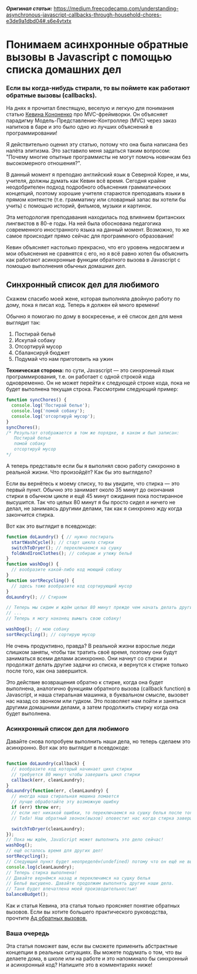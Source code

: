 ***Оригинал статьи:*** https://medium.freecodecamp.com/understanding-asynchronous-javascript-callbacks-through-household-chores-e3de9a1dbd04#.s6e4vtxtx

# Понимаем асинхронные обратные вызовы в Javascript с помощью списка домашних дел

### Если вы когда-нибудь стирали, то вы поймете как работают обратные вызовы (callbacks).

На днях я прочитал блестящую, веселую и легкую для понимания статью [Кевина Кононенко](https://medium.com/@kevink) про MVC-фреймворки. Он объясняет парадигму Модель-Представление-Контроллер (MVC) через заказ напитков в баре и это было одно из лучших объяснений в программировании!

Я действительно оценил эту статью, потому что она была написана без налёта элитизма. Это заставило меня задаться таким вопросом: "Почему многие опытные программисты не могут помочь новичкам без высокомерного отношения?".

В данный момент я преподаю английский язык в Северной Корее, и мы, учителя, должны думать как Кевин всё время. Сегодня крайне неодобрителен подход подробного объяснения грамматических концепций, поэтому хорошие учителя стараются преподавать языки в прямом контексте (т.е. грамматику или словарный запас вы хотели бы учить) с помощью историй, фильмов, музыки и картинок.

Эта методология преподавания находилась под влиянием британских лингвистов в 80-е годы. На ней была обоснована педагогика современного иностранного языка на данный момент. Возможно, то же самое происходит прямо сейчас для программного образования!

Кевин объясняет настолько прекрасно, что его уровень недосягаем и мои объяснения не сравнятся с его, но я всё равно хотел бы объяснить как работают асинхронные функции обратного вызова в Javascript с помощью выполнения обычных домашних дел.

## Синхронный список дел для любимого

Скажем спасибо моей жене, которая выполняла двойную работу по дому, пока я писал код. Теперь я должен ей много времени!

Обычно я помогаю по дому в воскресенье, и её список дел для меня выглядит так:

1. Постирай бельё
2. Искупай собаку
3. Отсортируй мусор
4. Сбалансируй бюджет
5. Подумай что нам приготовить на ужин

**Техническая сторона:** по сути, Javascript — это синхронный язык программирования, т.е. он работает с одной строкой кода одновременно. Он не может перейти к следующей строке кода, пока не будет выполнена текущая строка. Рассмотрим следующий пример:

```Javascript
function syncChores() {
  console.log('Постирай белье');
  console.log('помой собаку');
  console.log('отсортируй мусор');
}
syncChores();
/* Результат отображается в том же порядке, в каком и был записан:
   Постирай белье
   помой собаку
   отсортируй мусор
*/

```

А теперь представьте если бы я выполнял свою работу синхронно в реальной жизни. Что произойдёт? Как бы это выглядело?

Если вы вернётесь к моему списку, то вы увидите, что стирка — это первый пункт. Обычно это занимает около 35 минут до окончания стирки в обычном цикле и ещё 45 минут ожидания пока постиранное высушится. Так что целых 80 минут я бы просто сидел и ничего не делал, не занимаясь другими делами, так как я синхронно жду когда закончится стирка.

Вот как это выглядит в псевдокоде:

```Javascript
function doLaundry() { // нужно постирать
  startWashCycle(); // старт цикла стирки
  switchToDryer(); // переключаемся на сушку
  foldAndIronClothes(); // собираю и утюжу бельё
}
function washDog() {
  // вообразите какой-либо код моющий собаку
}
function sortRecycling() {
  // здесь тоже вообразите код сортирующий мусор
}
doLaundry(); // Стираем

// Теперь мы сидим и ждём целых 80 минут прежде чем начать делать другие функции
// ...
// Теперь я могу наконец вымыть свою собаку!

washDog(); // мою собаку
sortRecycling(); // сортирую мусор

```

Не очень продуктивно, правда? В реальной жизни взрослые люди слишком заняты, чтобы так тратить своё время, поэтому они будут заниматься всеми делами асинхронно. Они начнут со стирки и продолжат делать другие задачи из списка, и вернутся к стирке только после того, как она завершится.

Это действие возвращения обратно к стирке, когда она будет выполнена, аналогично функциям обратного вызова (callback function) в Javascript, и наша стиральная машинка, в буквальном смысле, вызовет нас назад со звонком или гудком. Это позволяет нам пойти и заняться другими домашними делами, а затем продолжить стирку когда она будет выполнена.

###  Асинхронный список дел для любимого

Давайте снова попробуем выполнить наши дела, но теперь сделаем это асинхронно. Вот как это выглядит в псевдокоде:

```Javascript

function doLaundry(callback) {
  // вообразите код который начинает цикл стирки
  // требуется 80 минут чтобы завершить цикл стирки
  callback(err, cleanLaundry);
}
doLaundry(function(err, cleanLaundry) {
  // иногда наша стиральная машина ломается
  // лучше обработайте эту возможную ошибку
  if (err) throw err;
  // если нет никакой ошибки, то переключаемся на сушку белья после того, как постиралось бельё
  // Tada! Наш обратный звонок(вызов) оповестит нас когда стирка завершится!

  switchToDryer(cleanLaundry);
});
// Пока мы ждём, JavaScript может выполнить это дело сейчас!
washDog();
// ещё осталось время для других дел!
sortRecycling();
// Следующий пункт будет неопределён(undefined) потому что он ещё не выполнен
console.log(cleanLaundry);
// Теперь стирка выполнена!
// Давайте вернёмся назад и переключимся на сушку белья
// Бельё высушено. Давайте продолжим выполнять другие наши дела.
// Таня будет впечатлена моей производительностью!
balanceBudget();

```

Как и статья Кевина, эта статья только проясняет понятие обратных вызовов. Если вы хотите большего практического руководства, прочтите [Ад обратных вызовов.](https://github.com/CubiZm/articles/tree/master/callbacks-hell)

### Ваша очередь

Эта статья поможет вам, если вы сможете применить абстрактные концепции в реальных ситуациях. Вы можете подумать о том, что вы делаете дома, в школе или на работе и это напоминало бы синхронный и асинхронный код? Напишите это в комментариях ниже!
